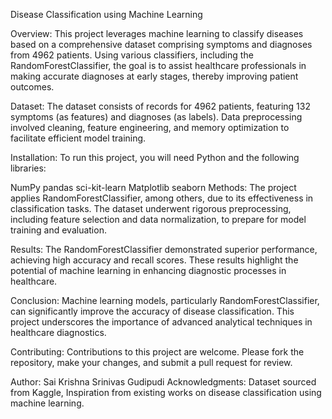 Disease Classification using Machine Learning

Overview: This project leverages machine learning to classify diseases based on a comprehensive dataset comprising symptoms and diagnoses from 4962 patients. Using various classifiers, including the RandomForestClassifier, the goal is to assist healthcare professionals in making accurate diagnoses at early stages, thereby improving patient outcomes.

Dataset: The dataset consists of records for 4962 patients, featuring 132 symptoms (as features) and diagnoses (as labels). Data preprocessing involved cleaning, feature engineering, and memory optimization to facilitate efficient model training.

Installation: To run this project, you will need Python and the following libraries:

NumPy
pandas
sci-kit-learn
Matplotlib
seaborn
Methods: The project applies RandomForestClassifier, among others, due to its effectiveness in classification tasks. The dataset underwent rigorous preprocessing, including feature selection and data normalization, to prepare for model training and evaluation.

Results: The RandomForestClassifier demonstrated superior performance, achieving high accuracy and recall scores. These results highlight the potential of machine learning in enhancing diagnostic processes in healthcare.

Conclusion: Machine learning models, particularly RandomForestClassifier, can significantly improve the accuracy of disease classification. This project underscores the importance of advanced analytical techniques in healthcare diagnostics.

Contributing: Contributions to this project are welcome. Please fork the repository, make your changes, and submit a pull request for review.

Author: Sai Krishna Srinivas Gudipudi
Acknowledgments: Dataset sourced from Kaggle, Inspiration from existing works on disease classification using machine learning.

